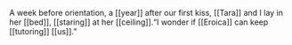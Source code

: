 A week before orientation, a [[year]] after our first kiss, [[Tara]] and I lay in her [[bed]], [[staring]] at her [[ceiling]].“I wonder if [[Eroica]] can keep [[tutoring]] [[us]].”


